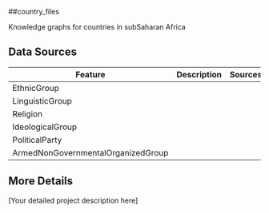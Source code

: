 ##country_files

Knowledge graphs for countries in subSaharan Africa


## Data Sources

| Feature        | Description                           | Sources             
|----------------|---------------------------------------|----------------------------------------:|
|  EthnicGroup   |                                       |                                        | 
| LinguisticGroup   |                                     |                                       | 
| Religion      |                                          |                                        | 
| IdeologicalGroup |                                      |                                        |
| PoliticalParty  |                                      |                                        |
| ArmedNonGovernmentalOrganizedGroup |                   |                                        |

## More Details

[Your detailed project description here]
